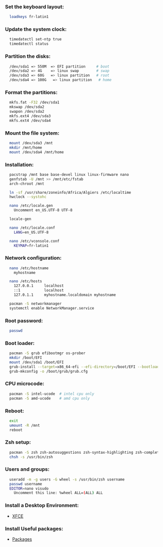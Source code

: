 ### Set the keyboard layout:

```sh
  loadkeys fr-latin1
```

### Update the system clock:

```sh
  timedatectl set-ntp true
  timedatectl status
```

### Partition the disks:

```sh
  /dev/sda1 => 550M  => EFI partition     # boot
  /dev/sda2 => 4G    => linux swap        # swap
  /dev/sda3 => 60G   => linux partition   # root
  /dev/sda4 => 100G   => linux partition   # home
```

### Format the partitions:

```sh
  mkfs.fat -F32 /dev/sda1
  mkswap /dev/sda2
  swapon /dev/sda2
  mkfs.ext4 /dev/sda3
  mkfs.ext4 /dev/sda4
```

### Mount the file system:

```sh
  mount /dev/sda3 /mnt
  mkdir /mnt/home
  mount /dev/sda4 /mnt/home
```

### Installation:

```sh
  pacstrap /mnt base base-devel linux linux-firmware nano
  genfstab -U /mnt >> /mnt/etc/fstab
  arch-chroot /mnt

  ln -sf /usr/share/zoneinfo/Africa/Algiers /etc/localtime
  hwclock --systohc

  nano /etc/locale.gen
    Uncomment en_US.UTF-8 UTF-8

  locale-gen

  nano /etc/locale.conf
    LANG=en_US.UTF-8

  nano /etc/vconsole.conf
    KEYMAP=fr-latin1
```

### Network configuration:

```sh
  nano /etc/hostname
    myhostname

  nano /etc/hosts
    127.0.0.1     localhost
    ::1           localhost
    127.0.1.1     myhostname.localdomain myhostname

  pacman -S networkmanager
  systemctl enable NetworkManager.service
```

### Root password:

```sh
  passwd
```

### Boot loader:

```sh
  pacman -S grub efibootmgr os-prober
  mkdir /boot/EFI
  mount /dev/sda1 /boot/EFI
  grub-install --target=x86_64-efi --efi-directory=/boot/EFI --bootloader-id=GRUB
  grub-mkconfig -o /boot/grub/grub.cfg
```

### CPU microcode:

```sh
  pacman -S intel-ucode  # intel cpu only
  pacman -S amd-ucode    # amd cpu only
```

### Reboot:

```sh
  exit
  umount -R /mnt
  reboot
```

### Zsh setup:

```sh
  pacman -S zsh zsh-autosuggestions zsh-syntax-highlighting zsh-completions
  chsh -s /usr/bin/zsh
```

### Users and groups:

```sh
  useradd -m -g users -G wheel -s /usr/bin/zsh username
  passwd username
  EDITOR=nano visudo
    Uncomment this line: %wheel ALL=(ALL) ALL
```

### Install a Desktop Environment:

- [XFCE](./xfce_install.md)

### Install Useful packages:

- [Packages](./packages.md)
